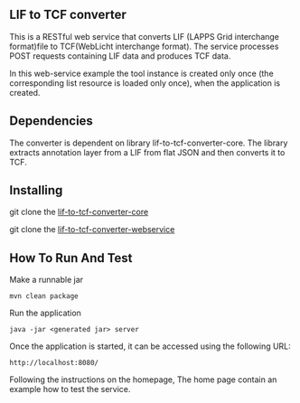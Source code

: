 ## LIF to TCF converter


This is a RESTful web service that converts LIF (LAPPS Grid interchange format)file to TCF(WebLicht interchange format).
The service processes POST requests containing LIF data and produces TCF data.

In this web-service example the tool instance is created only
once (the corresponding list resource is loaded only once), when the application
is created. 

## Dependencies

The converter is dependent on library lif-to-tcf-converter-core. 
The library extracts annotation layer from a LIF from flat JSON and then converts it to TCF. 

## Installing

git clone the [lif-to-tcf-converter-core](https://github.com/lapps-clarin/lif-to-tcf-converter-core)

git clone the [lif-to-tcf-converter-webservice](https://github.com/lapps-clarin/lif-to-tcf-converter-webservice.git)

## How To Run And Test

Make a runnable jar
```
mvn clean package
```

Run the application
```
java -jar <generated jar> server
```

Once the application is started, it can be accessed using the following URL:

```
http://localhost:8080/
```
Following the instructions on the homepage, The home page contain an example how to test the service. 


